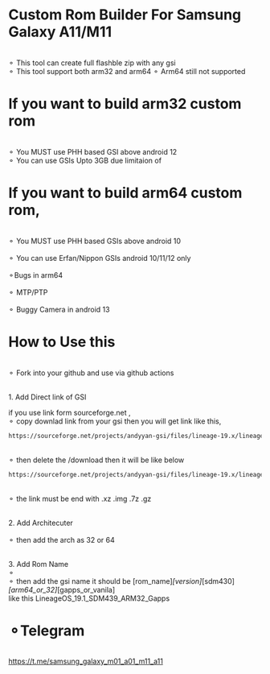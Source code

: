 # Custom Rom Builder For Samsung Galaxy A11/M11

<br>⚬ This tool can create full flashble zip with any gsi</br>
⚬ This tool support both arm32 and arm64
⚬ Arm64 still not supported

# If you want to build arm32 custom rom
<br>⚬ You MUST use PHH based GSI above android 12</br>
⚬ You can use GSIs Upto 3GB due limitaion of 

# If you want to build arm64 custom rom, 

<br>⚬ You MUST use PHH based GSIs above android 10</br>
<br>⚬ You can use Erfan/Nippon GSIs android 10/11/12 only</br>
<br>⚬Bugs in arm64</br>
<br>⚬ MTP/PTP</br>
<br>⚬ Buggy Camera in android 13</br>


# How to Use this

<br>⚬ Fork into your github and use via github actions</br>

<br>1. Add Direct link of GSI</br>

if you use link form sourceforge.net ,
<br>⚬ copy downlad link from your gsi then you will get link like this,</br>
 ```sh
https://sourceforge.net/projects/andyyan-gsi/files/lineage-19.x/lineage-19.1-20230715-UNOFFICIAL-a64_bgN.img.xz/download
 ```
<br>⚬ then delete the /download then it will be like below</br>
 ```sh
https://sourceforge.net/projects/andyyan-gsi/files/lineage-19.x/lineage-19.1-20230715-UNOFFICIAL-a64_bgN.img.xz
 ```
<br>⚬ the link must be end with .xz .img .7z .gz</br>

<br>2. Add Architecuter</br>
<br>⚬ then add the arch as 32 or 64</br>

<br>3. Add Rom Name<br>⚬
<br>⚬ then add the gsi name it should be [rom_name]_[version]_[sdm430]_[arm64_or_32]_[gapps_or_vanila]<br>
like this LineageOS_19.1_SDM439_ARM32_Gapps


# ⚬Telegram
<br>https://t.me/samsung_galaxy_m01_a01_m11_a11<br>
